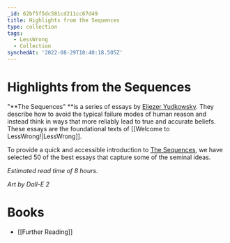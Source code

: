 ```yaml
---
_id: 62bf5f5dc581cd211cc67d49
title: Highlights from the Sequences
type: collection
tags:
  - LessWrong
  - Collection
synchedAt: '2022-08-29T10:40:18.505Z'
---
```

# Highlights from the Sequences

"**The Sequences" **is a series of essays by [Eliezer Yudkowsky](https://www.lesswrong.com/users/eliezer_yudkowsky). They describe how to avoid the typical failure modes of human reason and instead think in ways that more reliably lead to true and accurate beliefs. These essays are the foundational texts of [[Welcome to LessWrong!|LessWrong]].

To provide a quick and accessible introduction to [The Sequences](https://www.lesswrong.com/rationality), we have selected 50 of the best essays that capture some of the seminal ideas. 

*Estimated read time of 8 hours.*

*Art by Dall-E 2*

# Books

- [[Further Reading]]